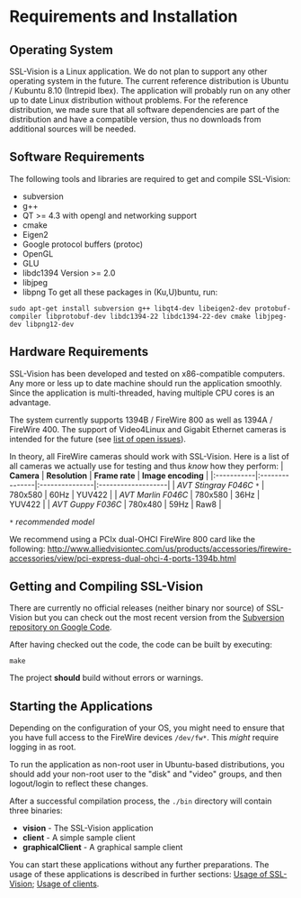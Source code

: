 # Requirements and Installation #


## Operating System ##
SSL-Vision is a Linux application. We do not plan to support any other operating system in the future. The current reference distribution is Ubuntu / Kubuntu 8.10 (Intrepid Ibex). The application will probably run on any other up to date Linux distribution without problems. For the reference distribution, we made sure that all software dependencies are part of the distribution and have a compatible version, thus no downloads from additional sources will be needed.


## Software Requirements ##
The following tools and libraries are required to get and compile SSL-Vision:
  * subversion
  * g++
  * QT >= 4.3 with opengl and networking support
  * cmake
  * Eigen2
  * Google protocol buffers (protoc)
  * OpenGL
  * GLU
  * libdc1394 Version >= 2.0
  * libjpeg
  * libpng
To get all these packages in (Ku,U)buntu, run:
```
sudo apt-get install subversion g++ libqt4-dev libeigen2-dev protobuf-compiler libprotobuf-dev libdc1394-22 libdc1394-22-dev cmake libjpeg-dev libpng12-dev
```


## Hardware Requirements ##
SSL-Vision has been developed and tested on x86-compatible computers. Any more or less up to date machine should run the application smoothly. Since the application is multi-threaded, having multiple CPU cores is an advantage.

The system currently supports 1394B / FireWire 800 as well as 1394A / FireWire 400. The support of Video4Linux and Gigabit Ethernet cameras is intended for the future (see [list of open issues](TODO.md)).

In theory, all FireWire cameras should work with SSL-Vision. Here is a list of all cameras we actually use for testing and thus _know_ how they perform:
| **Camera** | **Resolution** | **Frame rate** | **Image encoding** |
|:-----------|:---------------|:---------------|:-------------------|
| _AVT Stingray F046C_ `*` | 780x580        | 60Hz           | YUV422             |
| _AVT Marlin F046C_ | 780x580        | 36Hz           | YUV422             |
| _AVT Guppy F036C_ | 780x480        | 59Hz           | Raw8               |

`*` _recommended model_

We recommend using a PCIx dual-OHCI FireWire 800 card like the following:
http://www.alliedvisiontec.com/us/products/accessories/firewire-accessories/view/pci-express-dual-ohci-4-ports-1394b.html


## Getting and Compiling SSL-Vision ##
There are currently no official releases (neither binary nor source) of SSL-Vision but you can check out the most recent version from the [Subversion repository on Google Code](http://code.google.com/p/ssl-vision/source/checkout).

After having checked out the code, the code can be built by executing:
```
make
```
The project **should** build without errors or warnings.

## Starting the Applications ##

Depending on the configuration of your OS, you might need to ensure that you have full access to the FireWire devices `/dev/fw*`. This _might_ require logging in as root.

To run the application as non-root user in Ubuntu-based distributions, you should add your non-root user to the "disk" and "video" groups, and then logout/login to reflect these changes.

After a successful compilation process, the `./bin` directory will contain three binaries:

  * **vision** - The SSL-Vision application
  * **client** - A simple sample client
  * **graphicalClient** - A graphical sample client

You can start these applications without any further preparations. The usage of these applications is described in further sections: [Usage of  SSL-Vision](ApplicationOverview.md); [Usage of clients](Communication.md).